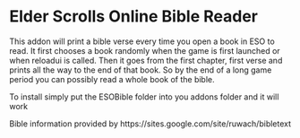 <h1>Elder Scrolls Online Bible Reader</h1>

<p>This addon will print a bible verse every time you open a book in ESO to read.
It first chooses a book randomly when the game is first launched or when reloadui is called. Then it goes from the first chapter, first verse and prints all the way to the end of that book. So by the end of a long game period you can possibly read a whole book of the bible.</p>

<p>To install simply put the ESOBible folder into you addons folder and it will work</p>

<p>Bible information provided by https://sites.google.com/site/ruwach/bibletext </p>